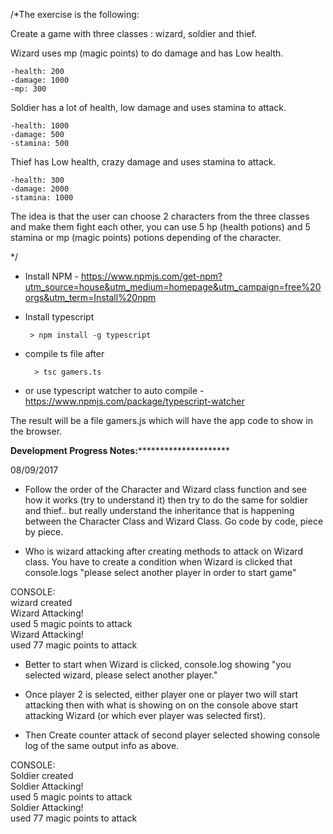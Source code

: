 /*The exercise is the following:

Create a game with three classes : wizard, soldier and thief.

Wizard uses mp (magic points) to do damage and has Low health. 

    -health: 200
    -damage: 1000
    -mp: 300

Soldier has a lot of health, low damage and uses stamina to attack.

    -health: 1000
    -damage: 500
    -stamina: 500

Thief has Low health, crazy damage and uses stamina to attack.

    -health: 300
    -damage: 2000
    -stamina: 1000


The idea is that the user can choose 2 characters from the three classes and make them fight each other, 
you can use 5 hp (health potions) and 5 stamina or mp (magic points) potions depending of the character. 

*/

* Install NPM - https://www.npmjs.com/get-npm?utm_source=house&utm_medium=homepage&utm_campaign=free%20orgs&utm_term=Install%20npm

 - Install typescript 

        > npm install -g typescript

- compile ts file after 

        > tsc gamers.ts

* or use typescript watcher to auto compile - https://www.npmjs.com/package/typescript-watcher
        
The result will be a file gamers.js which will have the app code to show in the browser. 


****************************Development Progress Notes:*************************************************

08/09/2017

- Follow the order of the Character and Wizard class function and see how it works (try to understand it) 
then try to do the same for soldier and thief.. but really understand the inheritance that is happening 
between the Character Class and Wizard Class. Go code by code, piece by piece.


- Who is wizard attacking after creating methods to attack on Wizard class. You have to create a condition when
Wizard is clicked that console.logs "please select another player in order to start game" 

CONSOLE: <br>
wizard created <br>
Wizard Attacking! <br>
used 5 magic points to attack <br>
Wizard Attacking! <br>
used 77 magic points to attack <br>

- Better to start when Wizard is clicked, console.log showing "you selected wizard, please select another player."

- Once player 2 is selected, either player one or player two will start attacking then with what is showing on
on the console above start attacking Wizard (or which ever player was selected first). 

- Then Create counter attack of second player selected showing console log of the same output info as above.

CONSOLE: <br>
Soldier created <br>
Soldier Attacking! <br>
used 5 magic points to attack <br>
Soldier Attacking! <br>
used 77 magic points to attack <br>

